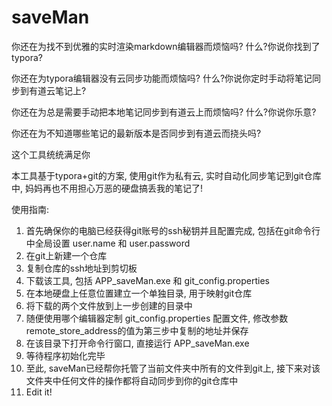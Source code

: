 # saveMan

  你还在为找不到优雅的实时渲染markdown编辑器而烦恼吗?
    什么?你说你找到了typora?
    
  你还在为typora编辑器没有云同步功能而烦恼吗?
    什么?你说你定时手动将笔记同步到有道云笔记上?
    
  你还在为总是需要手动把本地笔记同步到有道云上而烦恼吗?
    什么?你说你乐意?
    
  你还在为不知道哪些笔记的最新版本是否同步到有道云而挠头吗?
  
  这个工具统统满足你
  
  本工具基于typora+git的方案, 使用git作为私有云, 实时自动化同步笔记到git仓库中, 妈妈再也不用担心万恶的硬盘搞丢我的笔记了!
  
  使用指南:
  
  1. 首先确保你的电脑已经获得git账号的ssh秘钥并且配置完成, 包括在git命令行中全局设置 user.name 和 user.password
  2. 在git上新建一个仓库
  3. 复制仓库的ssh地址到剪切板
  4. 下载该工具, 包括 APP_saveMan.exe 和 git_config.properties
  5. 在本地硬盘上任意位置建立一个单独目录, 用于映射git仓库
  6. 将下载的两个文件放到上一步创建的目录中
  7. 随便使用哪个编辑器定制 git_config.properties 配置文件, 修改参数remote_store_address的值为第三步中复制的地址并保存
  8. 在该目录下打开命令行窗口, 直接运行 APP_saveMan.exe
  9. 等待程序初始化完毕
  10. 至此, saveMan已经帮你托管了当前文件夹中所有的文件到git上, 接下来对该文件夹中任何文件的操作都将自动同步到你的git仓库中
  11. Edit it!
